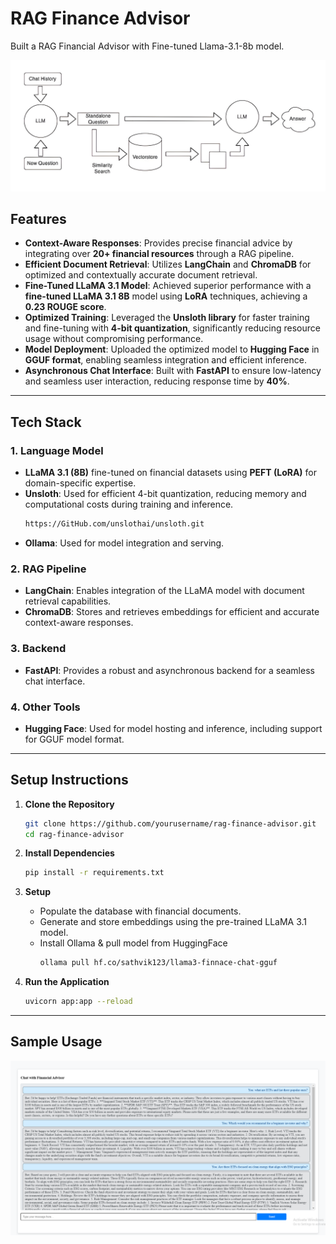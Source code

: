 # RAG Finance Advisor

Built a RAG Financial Advisor with Fine-tuned Llama-3.1-8b model.

![architecture](docs/1_lBVfMJ__9NjgKYiKI6mp4A.png)

## Features

- **Context-Aware Responses**: Provides precise financial advice by integrating over **20+ financial resources** through a RAG pipeline.
- **Efficient Document Retrieval**: Utilizes **LangChain** and **ChromaDB** for optimized and contextually accurate document retrieval.
- **Fine-Tuned LLaMA 3.1 Model**: Achieved superior performance with a **fine-tuned LLaMA 3.1 8B** model using **LoRA** techniques, achieving a **0.23 ROUGE score**.
- **Optimized Training**: Leveraged the **Unsloth library** for faster training and fine-tuning with **4-bit quantization**, significantly reducing resource usage without compromising performance.
- **Model Deployment**: Uploaded the optimized model to **Hugging Face** in **GGUF format**, enabling seamless integration and efficient inference.
- **Asynchronous Chat Interface**: Built with **FastAPI** to ensure low-latency and seamless user interaction, reducing response time by **40%**.

---

## Tech Stack

### 1. Language Model
- **LLaMA 3.1 (8B)** fine-tuned on financial datasets using **PEFT (LoRA)** for domain-specific expertise.
- **Unsloth**: Used for efficient 4-bit quantization, reducing memory and computational costs during training and inference.
    ```bash
    https://GitHub.com/unslothai/unsloth.git
    ```
- **Ollama**: Used for model integration and serving.

### 2. RAG Pipeline
- **LangChain**: Enables integration of the LLaMA model with document retrieval capabilities.
- **ChromaDB**: Stores and retrieves embeddings for efficient and accurate context-aware responses.

### 3. Backend
- **FastAPI**: Provides a robust and asynchronous backend for a seamless chat interface.

### 4. Other Tools
- **Hugging Face**: Used for model hosting and inference, including support for GGUF model format.

---

## Setup Instructions

1. **Clone the Repository**
   ```bash
   git clone https://github.com/yourusername/rag-finance-advisor.git
   cd rag-finance-advisor
   ```

2. **Install Dependencies**
   ```bash
   pip install -r requirements.txt
   ```

3. **Setup**
   - Populate the database with financial documents.
   - Generate and store embeddings using the pre-trained LLaMA 3.1 model.
   - Install Ollama & pull model from HuggingFace
        ```bash
        ollama pull hf.co/sathvik123/llama3-finnace-chat-gguf
        ```

4. **Run the Application**
   ```bash
   uvicorn app:app --reload
   ```

---

## Sample Usage

![sample-chat](docs/Screenshot%202024-12-13%20195632.png)


